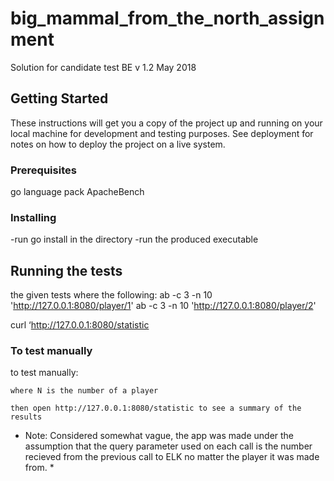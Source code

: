 # big_mammal_from_the_north_assignment

Solution for candidate test BE v 1.2 May 2018
## Getting Started

These instructions will get you a copy of the project up and running on your local machine for development and testing purposes. See deployment for notes on how to deploy the project on a live system.

### Prerequisites

go language pack
ApacheBench

### Installing

-run go install in the directory
-run the produced executable

## Running the tests

the given tests where the following:
ab -c 3 -n 10 'http://127.0.0.1:8080/player/1'
ab -c 3 -n 10 'http://127.0.0.1:8080/player/2'

curl ‘http://127.0.0.1:8080/statistic

### To test manually

to test manually:

```open http://127.0.0.1:8080/player/N
where N is the number of a player

then open http://127.0.0.1:8080/statistic to see a summary of the results
```
* Note: Considered somewhat vague, the app was made under the assumption that the query parameter used on each call is the number recieved from the previous call to ELK no matter the player it was made from. *